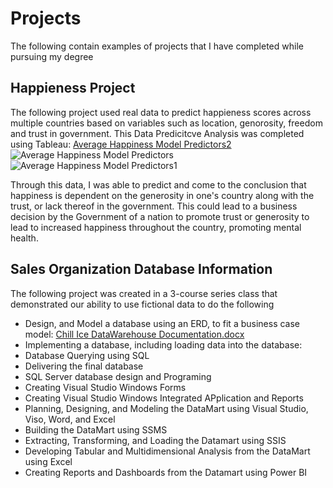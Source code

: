 # Projects

The following contain examples of projects that I have completed while pursuing my degree


## Happieness Project


The following project used real data to predict happieness scores across multiple countries based on variables such as location, genorosity, freedom and trust in government. 
This Data Predicitcve Analysis was completed using Tableau: [Average Happiness Model Predictors2](https://user-images.githubusercontent.com/91151009/139950483-3bb0039d-7636-4209-8776-0e804e4447ff.png)
![Average Happiness Model Predictors](https://user-images.githubusercontent.com/91151009/139950504-9fd5e1fd-a884-42ee-873e-2e1d42c58f18.png)
![Average Happiness Model Predictors1](https://user-images.githubusercontent.com/91151009/139950505-1ca4e728-ca59-4148-a8fe-7d280b59e7e5.png)

Through this data, I was able to predict and come to the conclusion that happiness is dependent on the generosity in one's country along with the trust, or lack thereof in the government. This could lead to a business decision by the Government of a nation to promote trust or generosity to lead to increased happiness throughout the country, promoting mental health. 

## Sales Organization Database Information 
The following project was created in a 3-course series class that demonstrated our ability to use fictional data to do the following
- Design, and Model a database using an ERD, to fit a business case model: [Chill Ice DataWarehouse Documentation.docx](https://github.com/morganajohnson/Projects/files/7464057/Chill.Ice.DataWarehouse.Documentation.docx)
- Implementing a database, including loading data into the database: 
- Database Querying using SQL
- Delivering the final database
- SQL Server database design and Programing
- Creating Visual Studio Windows Forms 
- Creating Visual Studio Windows Integrated APplication and Reports
- Planning, Designing, and Modeling the DataMart using Visual Studio, Viso, Word, and Excel
- Building the DataMart using SSMS
- Extracting, Transforming, and Loading the Datamart using SSIS
- Developing Tabular and Multidimensional Analysis from the DataMart using Excel
- Creating Reports and Dashboards from the Datamart using Power BI

